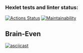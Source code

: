### Hexlet tests and linter status:

[![Actions Status](https://github.com/AlLi92/frontend-project-44/actions/workflows/hexlet-check.yml/badge.svg)](https://github.com/AlLi92/frontend-project-44/actions)
[![Maintainability](https://api.codeclimate.com/v1/badges/77ff7b1e5aead27f83a5/maintainability)](https://codeclimate.com/github/AlLi92/frontend-project-44/maintainability)

## Brain-Even
[![asciicast](https://asciinema.org/a/657280.svg)](https://asciinema.org/a/657280)